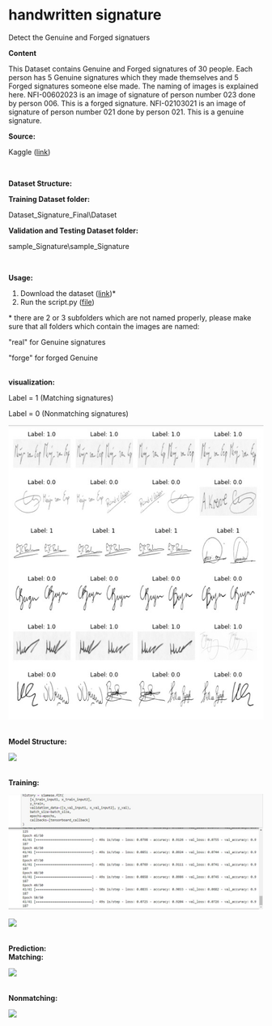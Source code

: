 # handwritten signature
 Detect the Genuine and Forged signatuers



<b>Content</b>

This Dataset contains Genuine and Forged signatures of 30 people. Each person has 5 Genuine signatures which they made themselves and 5 Forged signatures someone else made.
 The naming of images is explained here.
 NFI-00602023 is an image of signature of person number 023 done by person 006. This is a forged signature. NFI-02103021 is an image of signature of person number 021 done by person 021. This is a genuine signature.


<b>Source:</b>

Kaggle ([link](https://www.kaggle.com/divyanshrai/handwritten-signatures))

<br>

<b>Dataset Structure:</B>

  <b>Training Dataset folder:</B>

  Dataset\_Signature\_Final\Dataset

  <b>Validation and Testing Dataset folder:</B>

  sample\_Signature\sample\_Signature

<br>

<b>Usage:</B>

1. Download the dataset ([link](https://www.kaggle.com/divyanshrai/handwritten-signatures))\*
2. Run the script.py ([file](https://github.com/halhwadi/handwritten-signature/blob/main/Script.ipynb))

\* there are 2 or 3 subfolders which are not named properly, please make sure that all folders which contain the images are named:

&quot;real&quot; for Genuine signatures

&quot;forge&quot; for forged Genuine

<br>
<B>visualization:</B>

Label = 1 (Matching signatures)

Label = 0 (Nonmatching signatures)

![](https://github.com/halhwadi/handwritten-signature/blob/main/Visulization.jpg)

<br>
<B>Model Structure:</B>

![](RackMultipart20210524-4-1fc29x2_html_5d3fa3f25d609c30.png)

<br>
<B>Training:</B>

![](https://github.com/halhwadi/handwritten-signature/blob/main/training.jpg)

![](RackMultipart20210524-4-1fc29x2_html_deb9a1210d4457b3.png)


<br>
<B>Prediction:</B>

<br>
<B>Matching:</B>

![](RackMultipart20210524-4-1fc29x2_html_9d9552707121fa3e.png)

<br>
<B>Nonmatching:<?B>

![](RackMultipart20210524-4-1fc29x2_html_cbc80e1abb8318d.png)
